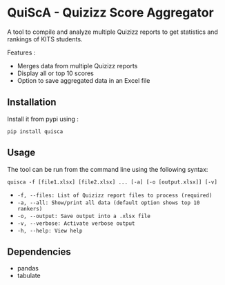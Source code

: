 # QuiScA - Quizizz Score Aggregator

A tool to compile and analyze multiple Quizizz reports to get statistics and rankings of KITS students.

Features : 
- Merges data from multiple Quizizz reports
- Display all or top 10 scores
- Option to save aggregated data in an Excel file

## Installation

Install it from pypi using : 
```
pip install quisca
```

## Usage

The tool can be run from the command line using the following syntax:

```
quisca -f [file1.xlsx] [file2.xlsx] ... [-a] [-o [output.xlsx]] [-v]
```
- `-f, --files: List of Quizizz report files to process (required)`
- `-a, --all: Show/print all data (default option shows top 10 rankers)`
- `-o, --output: Save output into a .xlsx file`
- `-v, --verbose: Activate verbose output`
- `-h, --help: View help`

## Dependencies

- pandas
- tabulate